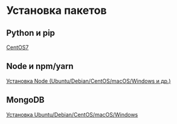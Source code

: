 # Установка пакетов

## Python и pip

[CentOS7](https://janikarhunen.fi/how-to-install-python-3-6-1-on-centos-7)

## Node и npm/yarn

[Установка Node (Ubuntu/Debian/CentOS/macOS/Windows и др.)](https://nodejs.org/en/download/package-manager/#debian-and-ubuntu-based-linux-distributions-enterprise-linux-fedora-and-snap-packages) 

## MongoDB

[Установка Ubuntu/Debian/CentOS/macOS/Windows](https://docs.mongodb.com/v4.0/installation/#mongodb-community-edition-installation-tutorials)

